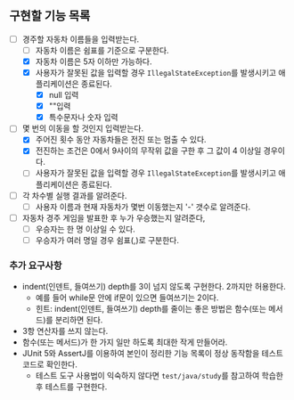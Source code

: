 ## 구현할 기능 목록
- [ ] 경주할 자동차 이름들을 입력받는다.
    - [ ] 자동차 이름은 쉼표를 기준으로 구분한다.
    - [X] 자동차 이름은 5자 이하만 가능하다.
    - [X] 사용자가 잘못된 값을 입력할 경우
      `IllegalStateException`를 발생시키고 애플리케이션은 종료된다.
      - [X] null 입력
      - [X] ""입력
      - [X] 특수문자나 숫자 입력

- [ ] 몇 번의 이동을 할 것인지 입력받는다.
    - [X] 주어진 횟수 동안 자동차들은 전진 또는 멈출 수 있다.
    - [X] 전진하는 조건은 0에서 9사이의 무작위 값을 구한 후 그 값이 4 이상일 경우이다.
    - [ ] 사용자가 잘못된 값을 입력할 경우
      `IllegalStateException`를 발생시키고 애플리케이션은 종료된다.

- [ ] 각 차수별 실행 결과를 알려준다.
    - [ ] 사용자 이름과 현재 자동차가 몇번 이동했는지 '-' 갯수로 알려준다.
  
- [ ] 자동차 경주 게임을 발표한 후 누가 우승했는지 알려준다,
    - [ ] 우승자는 한 명 이상일 수 있다.
    - [ ] 우승자가 여러 명일 경우 쉼표(,)로 구분한다.

### 추가 요구사항
- indent(인덴트, 들여쓰기) depth를 3이 넘지 않도록 구현한다. 2까지만 허용한다.
    - 예를 들어 while문 안에 if문이 있으면 들여쓰기는 2이다.
    - 힌트: indent(인덴트, 들여쓰기) depth를 줄이는 좋은 방법은 함수(또는 메서드)를 분리하면 된다.
- 3항 연산자를 쓰지 않는다.
- 함수(또는 메서드)가 한 가지 일만 하도록 최대한 작게 만들어라.
- JUnit 5와 AssertJ를 이용하여 본인이 정리한 기능 목록이 정상 동작함을 테스트 코드로 확인한다.
    - 테스트 도구 사용법이 익숙하지 않다면 `test/java/study`를 참고하여 학습한 후 테스트를 구현한다.